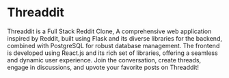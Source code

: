 # Threaddit
Threaddit is a Full Stack Reddit Clone, A comprehensive web application inspired by Reddit, built using Flask and its diverse libraries for the backend, combined with PostgreSQL for robust database management. The frontend is developed using React.js and its rich set of libraries, offering a seamless and dynamic user experience. Join the conversation, create threads, engage in discussions, and upvote your favorite posts on Threaddit!

